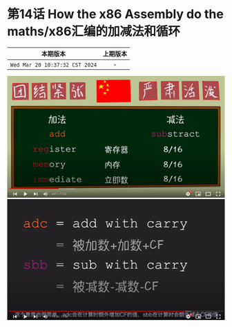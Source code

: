 # 第14话 How the x86 Assembly do the maths/x86汇编的加减法和循环

|本期版本|上期版本
|:---:|:---:|
`Wed Mar 20 10:37:32 CST 2024` | -


<img src="./01.png" />
<img src="./02.png" />